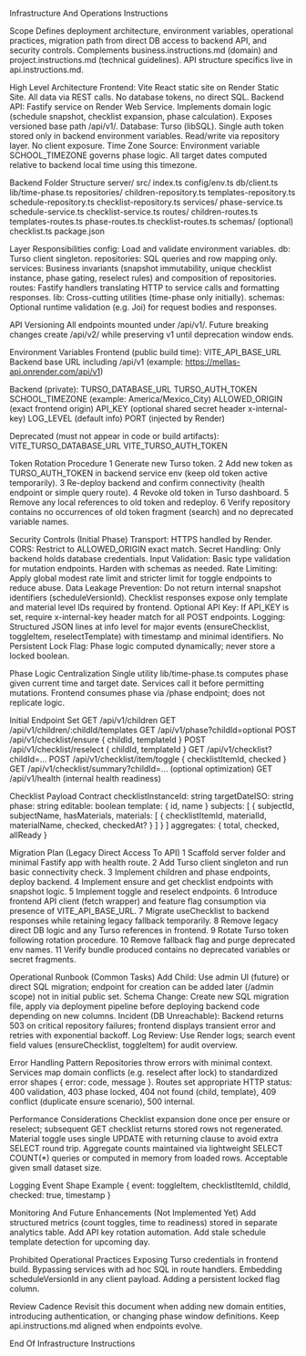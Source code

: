 Infrastructure And Operations Instructions

Scope
Defines deployment architecture, environment variables, operational practices, migration path from direct DB access to backend API, and security controls. Complements business.instructions.md (domain) and project.instructions.md (technical guidelines). API structure specifics live in api.instructions.md.

High Level Architecture
Frontend: Vite React static site on Render Static Site. All data via REST calls. No database tokens, no direct SQL.
Backend API: Fastify service on Render Web Service. Implements domain logic (schedule snapshot, checklist expansion, phase calculation). Exposes versioned base path /api/v1/.
Database: Turso (libSQL). Single auth token stored only in backend environment variables. Read/write via repository layer. No client exposure.
Time Zone Source: Environment variable SCHOOL_TIMEZONE governs phase logic. All target dates computed relative to backend local time using this timezone.

Backend Folder Structure
server/
	src/
		index.ts
		config/env.ts
		db/client.ts
		lib/time-phase.ts
		repositories/
			children-repository.ts
			templates-repository.ts
			schedule-repository.ts
			checklist-repository.ts
		services/
			phase-service.ts
			schedule-service.ts
			checklist-service.ts
		routes/
			children-routes.ts
			templates-routes.ts
			phase-routes.ts
			checklist-routes.ts
		schemas/ (optional)
			checklist.ts
	package.json

Layer Responsibilities
config: Load and validate environment variables.
db: Turso client singleton.
repositories: SQL queries and row mapping only.
services: Business invariants (snapshot immutability, unique checklist instance, phase gating, reselect rules) and composition of repositories.
routes: Fastify handlers translating HTTP to service calls and formatting responses.
lib: Cross-cutting utilities (time-phase only initially).
schemas: Optional runtime validation (e.g. Joi) for request bodies and responses.

API Versioning
All endpoints mounted under /api/v1/. Future breaking changes create /api/v2/ while preserving v1 until deprecation window ends.

Environment Variables
Frontend (public build time):
	VITE_API_BASE_URL  Backend base URL including /api/v1 (example: https://mellas-api.onrender.com/api/v1)

Backend (private):
	TURSO_DATABASE_URL
	TURSO_AUTH_TOKEN
	SCHOOL_TIMEZONE (example: America/Mexico_City)
	ALLOWED_ORIGIN (exact frontend origin)
	API_KEY (optional shared secret header x-internal-key)
	LOG_LEVEL (default info)
	PORT (injected by Render)

Deprecated (must not appear in code or build artifacts):
	VITE_TURSO_DATABASE_URL
	VITE_TURSO_AUTH_TOKEN

Token Rotation Procedure
1 Generate new Turso token.
2 Add new token as TURSO_AUTH_TOKEN in backend service env (keep old token active temporarily).
3 Re-deploy backend and confirm connectivity (health endpoint or simple query route).
4 Revoke old token in Turso dashboard.
5 Remove any local references to old token and redeploy.
6 Verify repository contains no occurrences of old token fragment (search) and no deprecated variable names.

Security Controls (Initial Phase)
Transport: HTTPS handled by Render.
CORS: Restrict to ALLOWED_ORIGIN exact match.
Secret Handling: Only backend holds database credentials.
Input Validation: Basic type validation for mutation endpoints. Harden with schemas as needed.
Rate Limiting: Apply global modest rate limit and stricter limit for toggle endpoints to reduce abuse.
Data Leakage Prevention: Do not return internal snapshot identifiers (scheduleVersionId). Checklist responses expose only template and material level IDs required by frontend.
Optional API Key: If API_KEY is set, require x-internal-key header match for all POST endpoints.
Logging: Structured JSON lines at info level for major events (ensureChecklist, toggleItem, reselectTemplate) with timestamp and minimal identifiers.
No Persistent Lock Flag: Phase logic computed dynamically; never store a locked boolean.

Phase Logic Centralization
Single utility lib/time-phase.ts computes phase given current time and target date. Services call it before permitting mutations. Frontend consumes phase via /phase endpoint; does not replicate logic.

Initial Endpoint Set
GET /api/v1/children
GET /api/v1/children/:childId/templates
GET /api/v1/phase?childId=optional
POST /api/v1/checklist/ensure { childId, templateId }
POST /api/v1/checklist/reselect { childId, templateId }
GET /api/v1/checklist?childId=...
POST /api/v1/checklist/item/toggle { checklistItemId, checked }
GET /api/v1/checklist/summary?childId=... (optional optimization)
GET /api/v1/health (internal health readiness)

Checklist Payload Contract
checklistInstanceId: string
targetDateISO: string
phase: string
editable: boolean
template: { id, name }
subjects: [ { subjectId, subjectName, hasMaterials, materials: [ { checklistItemId, materialId, materialName, checked, checkedAt? } ] } ]
aggregates: { total, checked, allReady }

Migration Plan (Legacy Direct Access To API)
1 Scaffold server folder and minimal Fastify app with health route.
2 Add Turso client singleton and run basic connectivity check.
3 Implement children and phase endpoints, deploy backend.
4 Implement ensure and get checklist endpoints with snapshot logic.
5 Implement toggle and reselect endpoints.
6 Introduce frontend API client (fetch wrapper) and feature flag consumption via presence of VITE_API_BASE_URL.
7 Migrate useChecklist to backend responses while retaining legacy fallback temporarily.
8 Remove legacy direct DB logic and any Turso references in frontend.
9 Rotate Turso token following rotation procedure.
10 Remove fallback flag and purge deprecated env names.
11 Verify bundle produced contains no deprecated variables or secret fragments.

Operational Runbook (Common Tasks)
Add Child: Use admin UI (future) or direct SQL migration; endpoint for creation can be added later (/admin scope) not in initial public set.
Schema Change: Create new SQL migration file, apply via deployment pipeline before deploying backend code depending on new columns.
Incident (DB Unreachable): Backend returns 503 on critical repository failures; frontend displays transient error and retries with exponential backoff.
Log Review: Use Render logs; search event field values (ensureChecklist, toggleItem) for audit overview.

Error Handling Pattern
Repositories throw errors with minimal context.
Services map domain conflicts (e.g. reselect after lock) to standardized error shapes { error: code, message }.
Routes set appropriate HTTP status: 400 validation, 403 phase locked, 404 not found (child, template), 409 conflict (duplicate ensure scenario), 500 internal.

Performance Considerations
Checklist expansion done once per ensure or reselect; subsequent GET checklist returns stored rows not regenerated.
Material toggle uses single UPDATE with returning clause to avoid extra SELECT round trip.
Aggregate counts maintained via lightweight SELECT COUNT(*) queries or computed in memory from loaded rows. Acceptable given small dataset size.

Logging Event Shape Example
{ event: toggleItem, checklistItemId, childId, checked: true, timestamp }

Monitoring And Future Enhancements (Not Implemented Yet)
Add structured metrics (count toggles, time to readiness) stored in separate analytics table.
Add API key rotation automation.
Add stale schedule template detection for upcoming day.

Prohibited Operational Practices
Exposing Turso credentials in frontend build.
Bypassing services with ad hoc SQL in route handlers.
Embedding scheduleVersionId in any client payload.
Adding a persistent locked flag column.

Review Cadence
Revisit this document when adding new domain entities, introducing authentication, or changing phase window definitions. Keep api.instructions.md aligned when endpoints evolve.

End Of Infrastructure Instructions
